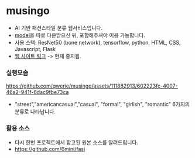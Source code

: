 # musingo
- AI 기반 패션스타일 분류 웹서비스입니다.
- [model](https://drive.google.com/file/d/1sXd8KncbZl6pS62csmt7Eh844RTlCs1e/view?usp=sharing)을 따로 다운받으신 뒤, 포함해주셔야 이용 가능합니다.
- 사용 스택: ResNet50 (bone network), tensorflow, python, HTML, CSS, Javascript, Flask
- [웹 사이트 링크](https://github.com/qwerie/musingo) -> 현재 중지됨.

### 실행모습
https://github.com/qwerie/musingo/assets/111882913/602223fc-4007-46a2-941f-6dac9fbe73ca
- "street","americancasual","casual", "formal", "girlish", "romantic" 6가지의 분류로 나타납니다.

### 활용 소스
- 다시 한번 프로젝트에서 참고된 원본 소스를 알려드립니다.
- https://github.com/6mini/fasi
